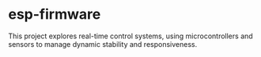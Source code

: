 # esp-firmware
This project explores real-time control systems, using microcontrollers and sensors to manage dynamic stability and responsiveness.
